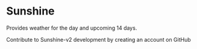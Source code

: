 Sunshine
========

Provides weather for the day and upcoming 14 days.

Contribute to Sunshine-v2 development by creating an account on GitHub
